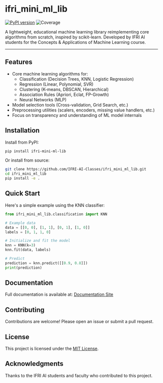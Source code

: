# ifri_mini_ml_lib

[![PyPI version](https://img.shields.io/pypi/v/ifri-mini-ml-lib.svg)](https://pypi.org/project/ifri-mini-ml-lib/) ![Coverage](https://img.shields.io/badge/coverage-dynamic-lightgrey?style=flat&logo=codecov)

A lightweight, educational machine learning library reimplementing core algorithms from scratch, inspired by scikit-learn. Developed by IFRI AI students for the Concepts & Applications of Machine Learning course.

---

## Features

- Core machine learning algorithms for:
  - Classification (Decision Trees, KNN, Logistic Regression)
  - Regression (Linear, Polynomial, SVR)
  - Clustering (K-means, DBSCAN, Hierarchical)
  - Association Rules (Apriori, Eclat, FP-Growth)
  - Neural Networks (MLP)
- Model selection tools (Cross-validation, Grid Search, etc.)
- Preprocessing utilities (scalers, encoders, missing value handlers, etc.)
- Focus on transparency and understanding of ML model internals

## Installation

Install from PyPI:

```bash
pip install ifri-mini-ml-lib
```

Or install from source:

```bash
git clone https://github.com/IFRI-AI-Classes/ifri_mini_ml_lib.git
cd ifri_mini_ml_lib
pip install -e .
```

## Quick Start

Here's a simple example using the KNN classifier:

```python
from ifri_mini_ml_lib.classification import KNN

# Example data
data = [[0, 0], [1, 1], [0, 1], [1, 0]]
labels = [0, 1, 1, 0]

# Initialize and fit the model
knn = KNN(k=3)
knn.fit(data, labels)

# Predict
prediction = knn.predict([[0.9, 0.8]])
print(prediction)
```

## Documentation

Full documentation is available at: [Documentation Site](https://your-documentation-site.com)

## Contributing

Contributions are welcome! Please open an issue or submit a pull request.

## License

This project is licensed under the [MIT License](LICENSE).

## Acknowledgments

Thanks to the IFRI AI students and faculty who contributed to this project.
